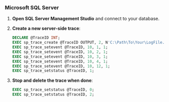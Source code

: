 ### Microsoft SQL Server

1. **Open SQL Server Management Studio** and connect to your database.

2. **Create a new server-side trace**:
    ```sql
    DECLARE @TraceID INT;
    EXEC sp_trace_create @TraceID OUTPUT, 2, N'C:\Path\To\Your\LogFile.trc', 5, NULL;
    EXEC sp_trace_setevent @TraceID, 10, 1, 1;
    EXEC sp_trace_setevent @TraceID, 10, 2, 1;
    EXEC sp_trace_setevent @TraceID, 10, 3, 1;
    EXEC sp_trace_setevent @TraceID, 10, 4, 1;
    EXEC sp_trace_setevent @TraceID, 10, 12, 1;
    EXEC sp_trace_setstatus @TraceID, 1;
    ```

3. **Stop and delete the trace when done**:
    ```sql
    EXEC sp_trace_setstatus @TraceID, 0;
    EXEC sp_trace_setstatus @TraceID, 2;
    ```

